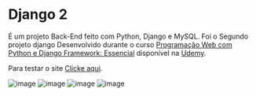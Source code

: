 # Django 2
 
É um projeto Back-End feito com Python, Django e MySQL. Foi o Segundo projeto django Desenvolvido durante o curso [Programação Web com Python e Django Framework: Essencial](https://www.udemy.com/course/programacao-web-com-django-framework-do-basico-ao-avancado/) disponível na [Udemy](https://www.udemy.com/).

Para testar o site [Clicke aqui](https://django2-mbb.herokuapp.com/).

![image](https://user-images.githubusercontent.com/50207805/120393799-e8ee0600-c308-11eb-9900-93fc141cc603.png)
![image](https://user-images.githubusercontent.com/50207805/120393941-25b9fd00-c309-11eb-952c-28fb2f5edc71.png)
![image](https://user-images.githubusercontent.com/50207805/120393990-35d1dc80-c309-11eb-8235-3420f7b056a1.png)
![image](https://user-images.githubusercontent.com/50207805/120394089-55690500-c309-11eb-97fb-3d3d0316df11.png)


